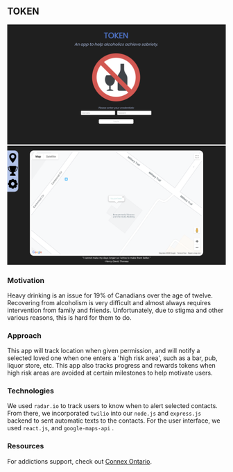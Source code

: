 ## TOKEN 

![login](./media/logIn.png)
![dashboard](./media/dashboard.png)

### Motivation 
Heavy drinking is an issue for 19% of Canadians over the age of twelve.
Recovering from alcoholism is very difficult and almost always requires intervention from family and friends. Unfortunately, due to stigma and other various reasons, this is hard for them to do.

###  Approach

This app will track location when given permission, and will notify a selected loved one when one enters a 'high risk area', such as a bar, pub, liquor store, etc.
This app also tracks progress and rewards tokens when high risk areas are avoided at certain milestones to help motivate users.<br />

###  Technologies

We used `radar.io` to track users to know when to alert selected contacts. From there, we incorporated `twilio` into our `node.js` and `express.js` backend to sent automatic texts to the contacts. For the user interface, we used `react.js`, and `google-maps-api` .

### Resources 
For addictions support, check out [Connex Ontario](https://www.connexontario.ca/).

